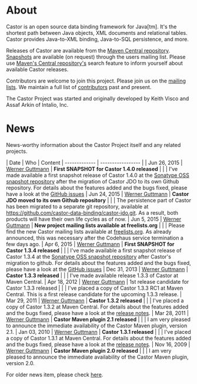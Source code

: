 # About

Castor is an open source data binding framework for Java[tm]. It's the shortest path between Java objects, XML documents and relational tables. Castor provides Java-to-XML binding, Java-to-SQL persistence, and more.

Releases of Castor are available from the [Maven Central repository](http://repo1.maven.org/maven2/org/codehaus/castor/). [Snapshots](https://oss.sonatype.org/content/groups/public/org/codehaus/castor/) are available (on request) through the users mailing list. Please use 
[Maven's Central repository's](http://search.maven.org/#search|ga|1|g%3A%22org.codehaus.castor%22) search feature to inform yourself about available Castor releases.

Contributors are welcome to join this project. Please join us on the [mailing lists](../support/mailing-lists.html). We maintain a full list of [contributors](../support/contributors.html) past and present.

The Castor Project was started and originally developed by Keith Visco and Assaf Arkin of Intalio, Inc.

# News

News-worthy information about the Castor Project itself and any related projects.

| Date          | Who               | Content
| ------------- | ----------------- | 
| Jun 26, 2015  | [Werner Guttmann](mailto:werner.guttmann@gmx.net) | **First SNAPSHOT for Castor 1.4.0 released** 
| | | I've made available a first snapshot release of Castor 1.4.0 at the [Sonatype OSS snapshot repository](https://oss.sonatype.org/content/groups/public/org/codehaus/castor/) after the migration of Castor JDO to its own Github repository. For details about the features added and the bugs fixed, please have a look at the [GitHub issues](https://github.com/castor-data-binding/castor/issues)
| Jun 24, 2015  | [Werner Guttmann](mailto:werner.guttmann@gmx.net) | **Castor JDO moved to its own Github repository**
|               |                   | The persistence part of Castor has been migrated to a separate git repository, available at https://github.com/castor-data-binding/castor-jdo.git. As a result, both products will have their own life cycles as of now.
| Jun 5, 2015   | [Werner Guttmann](mailto:werner.guttmann@gmx.net) | **New project mailing lists available at freelists.org**
|               |                   | Please find the new Castor mailing lists available at [freelists.org](https://www.freelists.org/cgi-bin/search?search=castor). As already announced, this was necessary after the Codehaus service termination a few days ago.
| Apr 6, 2015   | [Werner Guttmann](mailto:werner.guttmann@gmx.net) | **First SNAPSHOT for Castor 1.3.4 released** 
| | | I've made available a first snapshot release of Castor 1.3.4 at the [Sonatype OSS snapshot repository](https://oss.sonatype.org/content/groups/public/org/codehaus/castor/) after Castor's migration to github. For details about the features added and the bugs fixed, please have a look at the [GitHub issues](https://github.com/castor-data-binding/castor/issues)
| Dec 31, 2013   | [Werner Guttmann](mailto:werner.guttmann@gmx.net) | **Castor 1.3.3 released**
| | | I've made available release 1.3.3 of Castor at Maven Central.
| Apr 18, 2012   | [Werner Guttmann](mailto:werner.guttmann@gmx.net) | 1st release candidate for Castor 1.3.3 released 
| | | I've placed a copy of Castor 1.3.3 RC1 at Maven Central. This is a first release candidate for the upcoming 1.3.3 release.
| Mar 29, 2011   | [Werner Guttmann](mailto:werner.guttmann@gmx.net) | **Castor 1.3.2 released**
| | | I've placed a copy of Castor 1.3.2 at Maven Central. For details about the features added and the bugs fixed, please have a look at the [release notes](release-notes.html).
| Mar 28, 2011   | [Werner Guttmann](mailto:werner.guttmann@gmx.net) | **Castor Maven plugin 2.1 released**
| | | I am very pleased to announce the immediate availability of the Castor Maven plugin, version 2.1.
| Jan 03, 2010   | [Werner Guttmann](mailto:werner.guttmann@gmx.net) | **Castor 1.3.1 released**
| | | I've placed a copy of Castor 1.3.1 at Maven Central. For details about the features added and the bugs fixed, please have a look at the [release notes](release-notes.html).
| Nov 16, 2009   | [Werner Guttmann](mailto:werner.guttmann@gmx.net) | **Castor Maven plugin 2.0 released**
| | | I am very pleased to announce the immediate availability of the Castor Maven plugin, version 2.0.

For older news item, please check [here](old-news.html).

